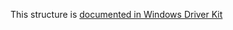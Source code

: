 This structure is [documented in Windows Driver Kit](https://learn.microsoft.com/en-us/windows-hardware/drivers/ddi/wdm/ns-wdm-_file_object)
